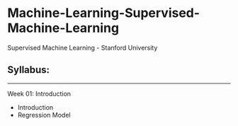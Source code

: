 # Machine-Learning-Supervised-Machine-Learning
Supervised Machine Learning - Stanford University

## Syllabus:
-----------------------------------------
Week 01: Introduction
- Introduction
- Regression Model
